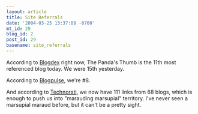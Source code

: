 ```yaml
---
layout: article
title: Site Referrals
date: '2004-03-25 13:37:08 -0700'
mt_id: 29
blog_id: 2
post_id: 29
basename: site_referrals
---
```

According to <a href="http://blogdex.net/">Blogdex</a> right now, The Panda's Thumb is the 11th most referenced blog today. We were 15th yesterday.

According to <a href="http://www.blogpulse.com/04_03_25/links.html">Blogpulse</a>, we're #8. 

And according to <a href="http://www.technorati.com/cosmos/search.html?rank=&url=http%3A%2F%2Fwww.pandasthumb.org&sub=Go%21">Technorati</a>, we now have 111 links from 68 blogs, which is enough to push us into "marauding marsupial" territory. I've never seen a marsupial maraud before, but it can't be a pretty sight.
